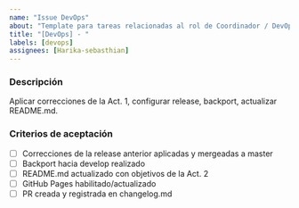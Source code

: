 ```yaml
---
name: "Issue DevOps"
about: "Template para tareas relacionadas al rol de Coordinador / DevOps"
title: "[DevOps] - "
labels: [devops]
assignees: [Harika-sebasthian]
---
```


### Descripción
Aplicar correcciones de la Act. 1, configurar release, backport, actualizar README.md.

### Criterios de aceptación
- [ ] Correcciones de la release anterior aplicadas y mergeadas a master
- [ ] Backport hacia develop realizado
- [ ] README.md actualizado con objetivos de la Act. 2
- [ ] GitHub Pages habilitado/actualizado
- [ ] PR creada y registrada en changelog.md
